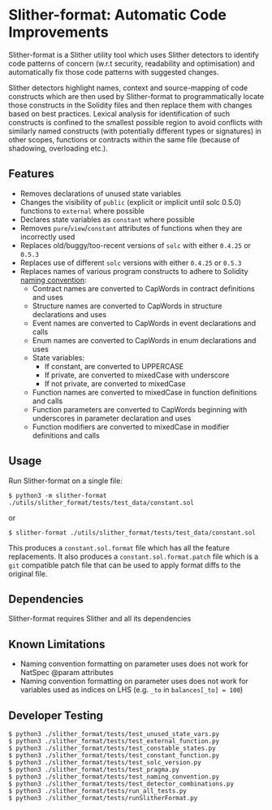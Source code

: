 # Slither-format: Automatic Code Improvements

Slither-format is a Slither utility tool which uses Slither detectors to identify code patterns of concern (w.r.t security, readability and optimisation) and automatically fix those code patterns with suggested changes.

Slither detectors highlight names, context and source-mapping of code constructs which are then used by Slither-format to programmatically locate those constructs in the Solidity files and then replace them with changes based on best practices. Lexical analysis for identification of such constructs is confined to the smallest possible region to avoid conflicts with similarly named constructs (with potentially different types or signatures) in other scopes, functions or contracts within the same file (because of shadowing, overloading etc.).

## Features

* Removes declarations of unused state variables
* Changes the visibility of `public` (explicit or implicit until solc 0.5.0) functions to `external` where possible
* Declares state variables as `constant` where possible
* Removes `pure`/`view`/`constant` attributes of functions when they are incorrectly used
* Replaces old/buggy/too-recent versions of `solc` with either `0.4.25` or `0.5.3` 
* Replaces use of different `solc` versions with either `0.4.25` or `0.5.3`
* Replaces names of various program constructs to adhere to Solidity [naming convention](https://solidity.readthedocs.io/en/v0.4.25/style-guide.html#naming-conventions):
    + Contract names are converted to CapWords in contract definitions and uses
    + Structure names are converted to CapWords in structure declarations and uses
    + Event names are converted to CapWords in event declarations and calls
    + Enum names are converted to CapWords in enum declarations and uses
    + State variables:
        + If constant, are converted to UPPERCASE
        + If private, are converted to mixedCase with underscore
        + If not private, are converted to mixedCase
    + Function names are converted to mixedCase in function definitions and calls
    + Function parameters are converted to CapWords beginning with underscores in parameter declaration and uses
    + Function modifiers are converted to mixedCase in modifier definitions and calls
    
## Usage

Run Slither-format on a single file:
``` 
$ python3 -m slither-format ./utils/slither_format/tests/test_data/constant.sol
```

or

``` 
$ slither-format ./utils/slither_format/tests/test_data/constant.sol
``` 

This produces a `constant.sol.format` file which has all the feature replacements. It also produces a `constant.sol.format.patch` file which is a `git` compatible patch file that can be used to apply format diffs to the original file.

## Dependencies

Slither-format requires Slither and all its dependencies

## Known Limitations

* Naming convention formatting on parameter uses does not work for NatSpec @param attributes
* Naming convention formatting on parameter uses does not work for variables used as indices on LHS (e.g. `_to` in `balances[_to] = 100`)

## Developer Testing

``` 
$ python3 ./slither_format/tests/test_unused_state_vars.py
$ python3 ./slither_format/tests/test_external_function.py
$ python3 ./slither_format/tests/test_constable_states.py
$ python3 ./slither_format/tests/test_constant_function.py
$ python3 ./slither_format/tests/test_solc_version.py
$ python3 ./slither_format/tests/test_pragma.py
$ python3 ./slither_format/tests/test_naming_convention.py
$ python3 ./slither_format/tests/test_detector_combinations.py
$ python3 ./slither_format/tests/run_all_tests.py
$ python3 ./slither_format/tests/runSlitherFormat.py
``` 
